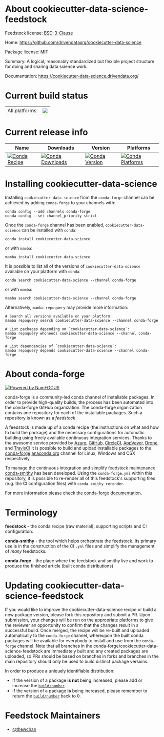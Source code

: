 About cookiecutter-data-science-feedstock
=========================================

Feedstock license: [BSD-3-Clause](https://github.com/conda-forge/cookiecutter-data-science-feedstock/blob/main/LICENSE.txt)

Home: https://github.com/drivendataorg/cookiecutter-data-science

Package license: MIT

Summary: A logical, reasonably standardized but flexible project structure for doing and sharing data science work.

Documentation: https://cookiecutter-data-science.drivendata.org/

Current build status
====================


<table><tr><td>All platforms:</td>
    <td>
      <a href="https://dev.azure.com/conda-forge/feedstock-builds/_build/latest?definitionId=22743&branchName=main">
        <img src="https://dev.azure.com/conda-forge/feedstock-builds/_apis/build/status/cookiecutter-data-science-feedstock?branchName=main">
      </a>
    </td>
  </tr>
</table>

Current release info
====================

| Name | Downloads | Version | Platforms |
| --- | --- | --- | --- |
| [![Conda Recipe](https://img.shields.io/badge/recipe-cookiecutter--data--science-green.svg)](https://anaconda.org/conda-forge/cookiecutter-data-science) | [![Conda Downloads](https://img.shields.io/conda/dn/conda-forge/cookiecutter-data-science.svg)](https://anaconda.org/conda-forge/cookiecutter-data-science) | [![Conda Version](https://img.shields.io/conda/vn/conda-forge/cookiecutter-data-science.svg)](https://anaconda.org/conda-forge/cookiecutter-data-science) | [![Conda Platforms](https://img.shields.io/conda/pn/conda-forge/cookiecutter-data-science.svg)](https://anaconda.org/conda-forge/cookiecutter-data-science) |

Installing cookiecutter-data-science
====================================

Installing `cookiecutter-data-science` from the `conda-forge` channel can be achieved by adding `conda-forge` to your channels with:

```
conda config --add channels conda-forge
conda config --set channel_priority strict
```

Once the `conda-forge` channel has been enabled, `cookiecutter-data-science` can be installed with `conda`:

```
conda install cookiecutter-data-science
```

or with `mamba`:

```
mamba install cookiecutter-data-science
```

It is possible to list all of the versions of `cookiecutter-data-science` available on your platform with `conda`:

```
conda search cookiecutter-data-science --channel conda-forge
```

or with `mamba`:

```
mamba search cookiecutter-data-science --channel conda-forge
```

Alternatively, `mamba repoquery` may provide more information:

```
# Search all versions available on your platform:
mamba repoquery search cookiecutter-data-science --channel conda-forge

# List packages depending on `cookiecutter-data-science`:
mamba repoquery whoneeds cookiecutter-data-science --channel conda-forge

# List dependencies of `cookiecutter-data-science`:
mamba repoquery depends cookiecutter-data-science --channel conda-forge
```


About conda-forge
=================

[![Powered by
NumFOCUS](https://img.shields.io/badge/powered%20by-NumFOCUS-orange.svg?style=flat&colorA=E1523D&colorB=007D8A)](https://numfocus.org)

conda-forge is a community-led conda channel of installable packages.
In order to provide high-quality builds, the process has been automated into the
conda-forge GitHub organization. The conda-forge organization contains one repository
for each of the installable packages. Such a repository is known as a *feedstock*.

A feedstock is made up of a conda recipe (the instructions on what and how to build
the package) and the necessary configurations for automatic building using freely
available continuous integration services. Thanks to the awesome service provided by
[Azure](https://azure.microsoft.com/en-us/services/devops/), [GitHub](https://github.com/),
[CircleCI](https://circleci.com/), [AppVeyor](https://www.appveyor.com/),
[Drone](https://cloud.drone.io/welcome), and [TravisCI](https://travis-ci.com/)
it is possible to build and upload installable packages to the
[conda-forge](https://anaconda.org/conda-forge) [anaconda.org](https://anaconda.org/)
channel for Linux, Windows and OSX respectively.

To manage the continuous integration and simplify feedstock maintenance
[conda-smithy](https://github.com/conda-forge/conda-smithy) has been developed.
Using the ``conda-forge.yml`` within this repository, it is possible to re-render all of
this feedstock's supporting files (e.g. the CI configuration files) with ``conda smithy rerender``.

For more information please check the [conda-forge documentation](https://conda-forge.org/docs/).

Terminology
===========

**feedstock** - the conda recipe (raw material), supporting scripts and CI configuration.

**conda-smithy** - the tool which helps orchestrate the feedstock.
                   Its primary use is in the construction of the CI ``.yml`` files
                   and simplify the management of *many* feedstocks.

**conda-forge** - the place where the feedstock and smithy live and work to
                  produce the finished article (built conda distributions)


Updating cookiecutter-data-science-feedstock
============================================

If you would like to improve the cookiecutter-data-science recipe or build a new
package version, please fork this repository and submit a PR. Upon submission,
your changes will be run on the appropriate platforms to give the reviewer an
opportunity to confirm that the changes result in a successful build. Once
merged, the recipe will be re-built and uploaded automatically to the
`conda-forge` channel, whereupon the built conda packages will be available for
everybody to install and use from the `conda-forge` channel.
Note that all branches in the conda-forge/cookiecutter-data-science-feedstock are
immediately built and any created packages are uploaded, so PRs should be based
on branches in forks and branches in the main repository should only be used to
build distinct package versions.

In order to produce a uniquely identifiable distribution:
 * If the version of a package **is not** being increased, please add or increase
   the [``build/number``](https://docs.conda.io/projects/conda-build/en/latest/resources/define-metadata.html#build-number-and-string).
 * If the version of a package **is** being increased, please remember to return
   the [``build/number``](https://docs.conda.io/projects/conda-build/en/latest/resources/define-metadata.html#build-number-and-string)
   back to 0.

Feedstock Maintainers
=====================

* [@thewchan](https://github.com/thewchan/)

